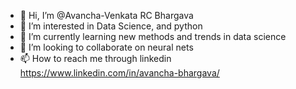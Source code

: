 - 👋 Hi, I’m @Avancha-Venkata RC Bhargava
- 👀 I’m interested in Data Science, and python
- 🌱 I’m currently learning new methods and trends in data science
- 💞️ I’m looking to collaborate on neural nets
- 📫 How to reach me through linkedin https://www.linkedin.com/in/avancha-bhargava/

<!---
I am currently a student at University of California, Irvine doing my masters in Business Analytics. I previously worked as a Decision Scientist at Musigma, Bangalore for 3 years and have learnt several technologies such as spark, Airflow, Anomaly detection, neural nets(RNN), and web scrapping. 
--->
